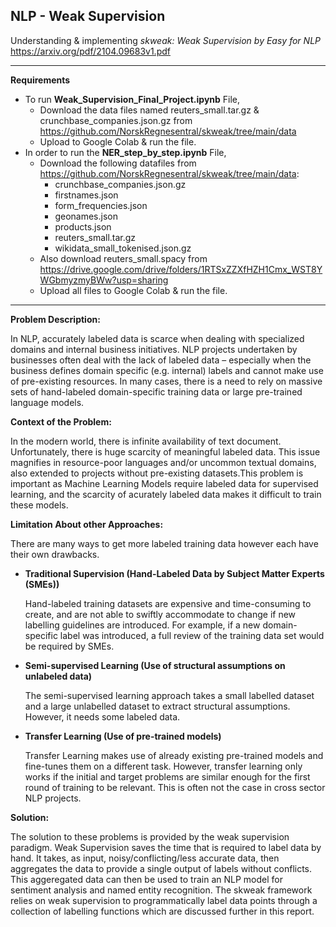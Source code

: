 ## NLP - Weak Supervision

Understanding & implementing *skweak: Weak Supervision by Easy for NLP* 
https://arxiv.org/pdf/2104.09683v1.pdf

****
**Requirements**
* To run **Weak_Supervision_Final_Project.ipynb** File, 
     * Download the data files named reuters_small.tar.gz & crunchbase_companies.json.gz from https://github.com/NorskRegnesentral/skweak/tree/main/data
     * Upload to Google Colab & run the file.
* In order to run the **NER_step_by_step.ipynb** File,
     * Download the following datafiles from https://github.com/NorskRegnesentral/skweak/tree/main/data: 
          * crunchbase_companies.json.gz
          * firstnames.json
          * form_frequencies.json
          * geonames.json
          * products.json
          * reuters_small.tar.gz
          * wikidata_small_tokenised.json.gz
     * Also download reuters_small.spacy from https://drive.google.com/drive/folders/1RTSxZZXfHZH1Cmx_WST8YWGbmyzmyBWw?usp=sharing
     * Upload all files to Google Colab & run the file.
****

**Problem Description:**

In NLP, accurately labeled data is scarce when dealing with specialized domains and internal business initiatives. NLP projects undertaken by businesses often deal with the lack of labeled data – especially when the business defines domain specific (e.g. internal) labels and cannot make use of pre-existing resources. In many cases, there is a need to rely on massive sets of hand-labeled domain-specific training data or large pre-trained language models.

**Context of the Problem:**

In the modern world, there is infinite availability of text document. Unfortunately, there is huge scarcity of meaningful labeled data. This issue magnifies in resource-poor languages and/or uncommon textual domains, also extended to projects without pre-existing datasets.This problem is important as Machine Learning Models require labeled data for supervised learning, and the scarcity of acurately labeled data makes it difficult to train these models.

**Limitation About other Approaches:**

There are many ways to get more labeled training data however each have their own drawbacks.

* **Traditional Supervision (Hand-Labeled Data by Subject Matter Experts (SMEs))**

     Hand-labeled training datasets are expensive and time-consuming to create, and are not able to swiftly accommodate to change if new labelling guidelines are introduced. For example, if a new domain-specific label was introduced, a full review of the training data set would be required by SMEs.

* **Semi-supervised Learning (Use of structural assumptions on unlabeled data)**

     The semi-supervised learning approach takes a small labelled dataset and a large unlabelled dataset to extract structural assumptions. However, it needs some labeled data.

* **Transfer Learning (Use of pre-trained models)**

     Transfer Learning makes use of already existing pre-trained models and fine-tunes them on a different task. However, transfer learning only works if the initial and target problems are similar enough for the first round of training to be relevant. This is often not the case in cross sector NLP projects.

**Solution:**

The solution to these problems is provided by the weak supervision paradigm. Weak Supervision saves the time that is required to label data by hand. It takes, as input, noisy/conflicting/less accurate data, then aggregates the data to provide a single output of labels without conflicts. This aggeregated data can then be used to train an NLP model for sentiment analysis and named entity recognition. The skweak framework relies on weak supervision to programmatically label data points through a collection of labelling functions which are discussed further in this report.
